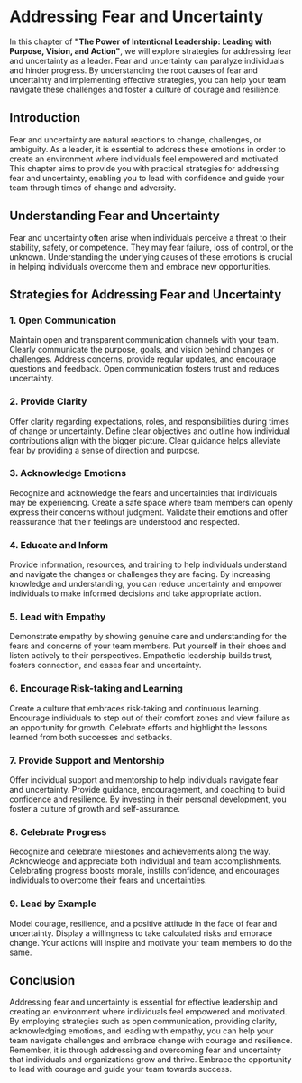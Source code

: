 Addressing Fear and Uncertainty
========================================

In this chapter of **"The Power of Intentional Leadership: Leading with Purpose, Vision, and Action"**, we will explore strategies for addressing fear and uncertainty as a leader. Fear and uncertainty can paralyze individuals and hinder progress. By understanding the root causes of fear and uncertainty and implementing effective strategies, you can help your team navigate these challenges and foster a culture of courage and resilience.

Introduction
------------

Fear and uncertainty are natural reactions to change, challenges, or ambiguity. As a leader, it is essential to address these emotions in order to create an environment where individuals feel empowered and motivated. This chapter aims to provide you with practical strategies for addressing fear and uncertainty, enabling you to lead with confidence and guide your team through times of change and adversity.

Understanding Fear and Uncertainty
----------------------------------

Fear and uncertainty often arise when individuals perceive a threat to their stability, safety, or competence. They may fear failure, loss of control, or the unknown. Understanding the underlying causes of these emotions is crucial in helping individuals overcome them and embrace new opportunities.

Strategies for Addressing Fear and Uncertainty
----------------------------------------------

### 1. **Open Communication**

Maintain open and transparent communication channels with your team. Clearly communicate the purpose, goals, and vision behind changes or challenges. Address concerns, provide regular updates, and encourage questions and feedback. Open communication fosters trust and reduces uncertainty.

### 2. **Provide Clarity**

Offer clarity regarding expectations, roles, and responsibilities during times of change or uncertainty. Define clear objectives and outline how individual contributions align with the bigger picture. Clear guidance helps alleviate fear by providing a sense of direction and purpose.

### 3. **Acknowledge Emotions**

Recognize and acknowledge the fears and uncertainties that individuals may be experiencing. Create a safe space where team members can openly express their concerns without judgment. Validate their emotions and offer reassurance that their feelings are understood and respected.

### 4. **Educate and Inform**

Provide information, resources, and training to help individuals understand and navigate the changes or challenges they are facing. By increasing knowledge and understanding, you can reduce uncertainty and empower individuals to make informed decisions and take appropriate action.

### 5. **Lead with Empathy**

Demonstrate empathy by showing genuine care and understanding for the fears and concerns of your team members. Put yourself in their shoes and listen actively to their perspectives. Empathetic leadership builds trust, fosters connection, and eases fear and uncertainty.

### 6. **Encourage Risk-taking and Learning**

Create a culture that embraces risk-taking and continuous learning. Encourage individuals to step out of their comfort zones and view failure as an opportunity for growth. Celebrate efforts and highlight the lessons learned from both successes and setbacks.

### 7. **Provide Support and Mentorship**

Offer individual support and mentorship to help individuals navigate fear and uncertainty. Provide guidance, encouragement, and coaching to build confidence and resilience. By investing in their personal development, you foster a culture of growth and self-assurance.

### 8. **Celebrate Progress**

Recognize and celebrate milestones and achievements along the way. Acknowledge and appreciate both individual and team accomplishments. Celebrating progress boosts morale, instills confidence, and encourages individuals to overcome their fears and uncertainties.

### 9. **Lead by Example**

Model courage, resilience, and a positive attitude in the face of fear and uncertainty. Display a willingness to take calculated risks and embrace change. Your actions will inspire and motivate your team members to do the same.

Conclusion
----------

Addressing fear and uncertainty is essential for effective leadership and creating an environment where individuals feel empowered and motivated. By employing strategies such as open communication, providing clarity, acknowledging emotions, and leading with empathy, you can help your team navigate challenges and embrace change with courage and resilience. Remember, it is through addressing and overcoming fear and uncertainty that individuals and organizations grow and thrive. Embrace the opportunity to lead with courage and guide your team towards success.

